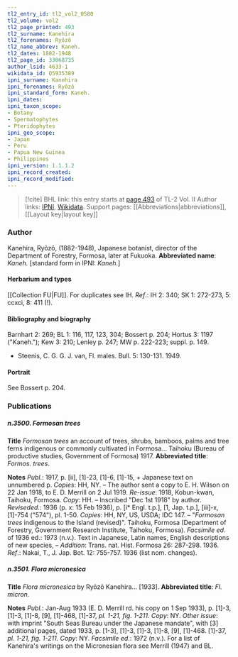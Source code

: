 ```yaml
---
tl2_entry_id: tl2_vol2_0580
tl2_volume: vol2
tl2_page_printed: 493
tl2_surname: Kanehira
tl2_forenames: Ryôzô
tl2_name_abbrev: Kaneh.
tl2_dates: 1882-1948
tl2_page_id: 33068735
author_lsid: 4633-1
wikidata_id: Q5935389
ipni_surname: Kanehira
ipni_forenames: Ryôzô
ipni_standard_form: Kaneh.
ipni_dates: 
ipni_taxon_scope: 
- Botany
- Spermatophytes
- Pteridophytes
ipni_geo_scope: 
- Japan
- Peru
- Papua New Guinea
- Philippines
ipni_version: 1.1.1.2
ipni_record_created: 
ipni_record_modified:
---
```


> [!cite] BHL link: this entry starts at [page 493](https://www.biodiversitylibrary.org/page/33068735) of TL-2 Vol. II
> Author links: [IPNI](https://www.ipni.org/a/4633-1), [Wikidata](https://www.wikidata.org/wiki/Q5935389). Support pages: [[Abbreviations|abbreviations]], [[Layout key|layout key]]

### Author

Kanehira, Ryôzô, (1882-1948), Japanese botanist, director of the Department of Forestry, Formosa, later at Fukuoka. 
**Abbreviated name**: *Kaneh.* \[standard form in IPNI: *Kaneh.*\]

#### Herbarium and types

[[Collection FU|FU]]. For duplicates see IH.
*Ref*.: IH 2: 340; SK 1: 272-273, 5: ccxci, 8: 411 (!).

#### Bibliography and biography

Barnhart 2: 269; BL 1: 116, 117, 123, 304; Bossert p. 204; Hortus 3: 1197 ("Kaneh."); Kew 3: 210; Lenley p. 247; MW p. 222-223; suppl. p. 149.
- Steenis, C. G. G. J. van, Fl. males. Bull. 5: 130-131. 1949.

#### Portrait

See Bossert p. 204.

### Publications

##### n.3500. Formosan trees

**Title**
*Formosan trees* an account of trees, shrubs, bamboos, palms and tree ferns indigenous or commonly cultivated in Formosa... Taihoku (Bureau of productive studies, Government of Formosa) 1917.
**Abbreviated title**: *Formos. trees*.

**Notes**
*Publ*.: 1917, p. \[ii\], \[1\]-23, \[1\]-6, \[1\]-15, + Japanese text on unnumbered p. *Copies*: HH, NY. – The author sent a copy to E. H. Wilson on 22 Jan 1918, to E. D. Merrill on 2 Jul 1919.
*Re-issue*: 1918, Kobun-kwan, Taihoku, Formosa. *Copy*: HH. – Inscribed "Dec 1st 1918" by author.
*Reviseded*.: 1936 (p. x: 15 Feb 1936), p. \[i\* Engl. t.p.\], \[1, Jap. t.p.\], \[iii\]-x, \[1\]-754 ("574"), pl. 1-50. *Copies*: HH, NY, US, USDA; IDC 147. – "*Formosan trees* indigenous to the Island (revised)". Taihoku, Formosa (Department of Forestry, Government Research Institute, Taihoku, Formosa).
*Facsimile ed*. of 1936 ed.: 1973 (n.v.). Text in Japanese, Latin names, English descriptions of new species, – *Addition*: Trans. nat. Hist. Formosa 26: 287-298. 1936.
*Ref*.: Nakai, T., J. Jap. Bot. 12: 755-757. 1936 (list nom. changes).

##### n.3501. Flora micronesica

**Title**
*Flora micronesica* by Ryôzô Kanehira... \[1933\].
**Abbreviated title**: *Fl. micron.*

**Notes**
*Publ*.: Jan-Aug 1933 (E. D. Merrill rd. his copy on 1 Sep 1933), p. \[1\]-3, \[1\]-3, \[1\]-8, \[9\], \[1\]-468, \[1\]-37, *pl. 1-21, fig. 1-211. Copy*: NY.
*Other issue*: with imprint "South Seas Bureau under the Japanese mandate", with \[3\] additional pages, dated 1933, p. \[1-3\], \[1\]-3, \[1\]-3, \[1\]-8, \[9\], \[1\]-468. \[1\]-37, *pl. 1-21, fig. 1-211. Copy*: NY.
*Facsimile ed*.: 1972 (n.v.).
For a list of Kanehira's writings on the Micronesian flora see Merrill (1947) and BL.

